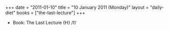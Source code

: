 +++
date = "2011-01-10"
title = "10 January 2011 (Monday)"
layout = "daily-diet"
books = ["the-last-lecture"]
+++


* Book: The Last Lecture {H} /f/
